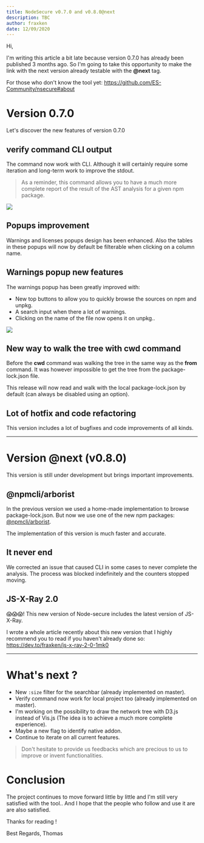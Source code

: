 ```yaml
---
title: NodeSecure v0.7.0 and v0.8.0@next
description: TBC
author: fraxken
date: 12/09/2020
---
```


Hi,

I'm writing this article a bit late because version 0.7.0 has already been published 3 months ago. So I'm going to take this opportunity to make the link with the next version already testable with the **@next** tag.

For those who don't know the tool yet: https://github.com/ES-Community/nsecure#about

# Version 0.7.0
Let's discover the new features of version 0.7.0

## verify command CLI output
The command now work with CLI. Although it will certainly require some iteration and long-term work to improve the stdout.

> As a reminder, this command allows you to have a much more complete report of the result of the AST analysis for a given npm package.

![](https://i.imgur.com/pdSXZS5.png)

## Popups improvement

Warnings and licenses popups design has been enhanced. Also the tables in these popups will now by default be filterable when clicking on a column name.

## Warnings popup new features

The warnings popup has been greatly improved with:
- New top buttons to allow you to quickly browse the sources on npm and unpkg.
- A search input when there a lot of warnings.
- Clicking on the name of the file now opens it on unpkg..

![](https://i.imgur.com/oYcARuk.png)

## New way to walk the tree with cwd command

Before the **cwd** command was walking the tree in the same way as the **from** command. It was however impossible to get the tree from the package-lock.json file.

This release will now read and walk with the local package-lock.json by default (can always be disabled using an option).

## Lot of hotfix and code refactoring
This version includes a lot of bugfixes and code improvements of all kinds.

---

# Version @next (v0.8.0)

This version is still under development but brings important improvements.

## @npmcli/arborist
In the previous version we used a home-made implementation to browse package-lock.json. But now we use one of the new npm packages: [@npmcli/arborist](https://www.npmjs.com/package/@npmcli/arborist).

The implementation of this version is much faster and accurate.

## It never end
We corrected an issue that caused CLI in some cases to never complete the analysis. The process was blocked indefinitely and the counters stopped moving.

## JS-X-Ray 2.0

😱😱😱! This new version of Node-secure includes the latest version of JS-X-Ray.

I wrote a whole article recently about this new version that I highly recommend you to read if you haven't already done so: https://dev.to/fraxken/js-x-ray-2-0-1mk0

---

# What's next ?

- New `:size` filter for the searchbar (already implemented on master).
- Verify command now work for local project too (already implemented on master).
- I'm working on the possibility to draw the network tree with D3.js instead of Vis.js (The idea is to achieve a much more complete experience).
- Maybe a new flag to identify native addon.
- Continue to iterate on all current features.

> Don't hesitate to provide us feedbacks which are precious to us to improve or invent functionalities.

# Conclusion

The project continues to move forward little by little and I'm still very satisfied with the tool.. And I hope that the people who follow and use it are are also satisfied.

Thanks for reading !

Best Regards,
Thomas
